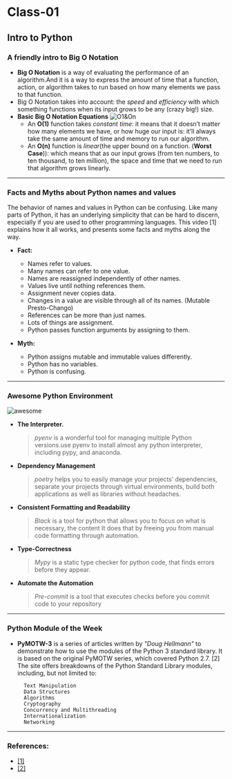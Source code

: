 # Class-01 
## Intro to Python

### A friendly intro to Big O Notation 
   * **Big O Notation** is a way of evaluating the performance of an algorithm.And it is a way to express the amount of time that a function, action, or algorithm takes to run based on how many elements we pass to that function.
   * Big O Notation takes into account: the *speed* and *efficiency* with which something functions when its input grows to be any (crazy big!) size.
   * **Basic Big O Notation Equations**
   ![O1&On](https://miro.medium.com/max/720/1*FC0XX0-9Vx7yCS0dTS2Zrw.jpeg)
     * An **O(1)** function takes *constant time*: it means that it doesn’t matter how many elements we have, or how huge our input is: it’ll always take the same amount of time and memory to run our algorithm. 
     * An **O(n)** function is *linear*(the upper bound on a function. (**Worst Case**)): which means that as our input grows (from ten numbers, to ten thousand, to ten million), the space and time that we need to run that algorithm grows linearly. 
-----------------------------------
### Facts and Myths about Python names and values
The behavior of names and values in Python can be confusing. Like many parts of Python, it has an underlying simplicity that can be hard to discern, especially if you are used to other programming languages. This video [1] explains how it all works, and presents some facts and myths along the way.
* **Fact:**
    * Names refer to values.
    * Many names can refer to one value. 
    * Names are reassigned independently of other names.
    * Values live until nothing references them.
    * Assignment never copies data.
    * Changes in a value are visible through all of its names. (Mutable Presto-Chango)
    * References can be more than just names.
    * Lots of things are assignment.
    * Python passes function arguments by assigning to them.

* **Myth:**
    * Python assigns mutable and immutable values differently.
    * Python has no variables.
    * Python is confusing.
--------------------------------------
### Awesome Python Environment
![awesome](https://files.realpython.com/media/Setting-Up-an-Effective-Terminal-Environment-for-Python-Development_Watermarked.856435b7bcb0.jpg)
* **The Interpreter.**
    > *pyenv* is a wonderful tool for managing multiple Python versions.use pyenv to install almost any python interpreter, including pypy, and anaconda.
* **Dependency Management**
    > *poetry* helps you to easily manage your projects’ dependencies, separate your projects through virtual environments, build both applications as well as libraries without headaches.
* **Consistent Formatting and Readability**
    > *Black* is a tool for python that allows you to focus on what is necessary, the content
    It does that by freeing you from manual code formatting through automation.
* **Type-Correctness**
    > *Mypy* is a static type checker for python code, that finds errors before they appear.
* **Automate the Automation**
    > *Pre-commit* is a tool that executes checks before you commit code to your repository 
-------------------------------------
### Python Module of the Week

* **PyMOTW-3** is a series of articles written by *"Doug Hellmann"* to demonstrate how to use the modules of the Python 3 standard library. It is based on the original PyMOTW series, which covered Python 2.7. [2]
    The site offers breakdowns of the Python Standard Library modules, including, but not limited to:

        Text Manipulation
        Data Structures
        Algorithms
        Cryptography
        Concurrency and Multithreading
        Internationalization
        Networking
-------------------------------------
### References:
* [[1]](https://www.youtube.com/watch?v=_AEJHKGk9ns) 
* [[2]](https://pymotw.com/3/index.html) 